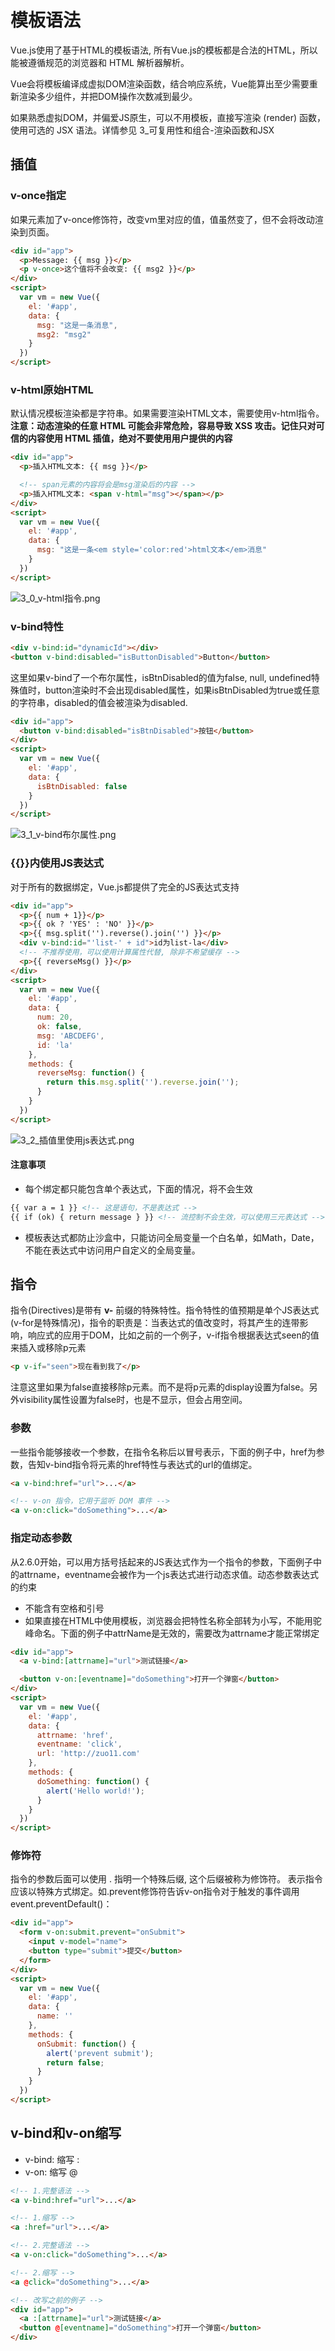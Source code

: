 # 模板语法
Vue.js使用了基于HTML的模板语法, 所有Vue.js的模板都是合法的HTML，所以能被遵循规范的浏览器和 HTML 解析器解析。

Vue会将模板编译成虚拟DOM渲染函数，结合响应系统，Vue能算出至少需要重新渲染多少组件，并把DOM操作次数减到最少。

如果熟悉虚拟DOM，并偏爱JS原生，可以不用模板，直接写渲染 (render) 函数，使用可选的 JSX 语法。详情参见 3_可复用性和组合-渲染函数和JSX

## 插值
### v-once指定
如果元素加了v-once修饰符，改变vm里对应的值，值虽然变了，但不会将改动渲染到页面。
```html
<div id="app">
  <p>Message: {{ msg }}</p>
  <p v-once>这个值将不会改变: {{ msg2 }}</p>
</div>
<script>
  var vm = new Vue({
    el: '#app',
    data: {
      msg: "这是一条消息",
      msg2: "msg2"
    }
  })
</script>
```
### v-html原始HTML
默认情况模板渲染都是字符串。如果需要渲染HTML文本，需要使用v-html指令。**注意：动态渲染的任意 HTML 可能会非常危险，容易导致 XSS 攻击。记住只对可信的内容使用 HTML 插值，绝对不要使用用户提供的内容**
```html
<div id="app">
  <p>插入HTML文本: {{ msg }}</p>

  <!-- span元素的内容将会是msg渲染后的内容 -->
  <p>插入HTML文本: <span v-html="msg"></span></p>
</div>
<script>
  var vm = new Vue({
    el: '#app',
    data: {
      msg: "这是一条<em style='color:red'>html文本</em>消息"
    }
  })
</script>
```
![3_0_v-html指令.png](/images/vue/3_0_v-html指令.png)

### v-bind特性
```html
<div v-bind:id="dynamicId"></div>
<button v-bind:disabled="isButtonDisabled">Button</button>
```
这里如果v-bind了一个布尔属性，isBtnDisabled的值为false, null, undefined特殊值时，button渲染时不会出现disabled属性，如果isBtnDisabled为true或任意的字符串，disabled的值会被渲染为disabled.
```html
<div id="app">
  <button v-bind:disabled="isBtnDisabled">按钮</button>
</div>
<script>
  var vm = new Vue({
    el: '#app',
    data: {
      isBtnDisabled: false
    }
  })
</script>
```
![3_1_v-bind布尔属性.png](/images/vue/3_1_v-bind布尔属性.png)

### {{}}内使用JS表达式
对于所有的数据绑定，Vue.js都提供了完全的JS表达式支持
```html
<div id="app">
  <p>{{ num + 1}}</p>
  <p>{{ ok ? 'YES' : 'NO' }}</p>
  <p>{{ msg.split('').reverse().join('') }}</p>
  <div v-bind:id="'list-' + id">id为list-la</div>
  <!-- 不推荐使用，可以使用计算属性代替, 除非不希望缓存 -->
  <p>{{ reverseMsg() }}</p>
</div>
<script>
  var vm = new Vue({
    el: '#app',
    data: {
      num: 20,
      ok: false,
      msg: 'ABCDEFG',
      id: 'la'
    },
    methods: {
      reverseMsg: function() {
        return this.msg.split('').reverse.join('');
      }
    }
  })
</script>
```
![3_2_插值里使用js表达式.png](/images/vue/3_2_插值里使用js表达式.png)

#### 注意事项
- 每个绑定都只能包含单个表达式，下面的情况，将不会生效
```html
{{ var a = 1 }} <!-- 这是语句，不是表达式 -->
{{ if (ok) { return message } }} <!-- 流控制不会生效，可以使用三元表达式 -->
```
- 模板表达式都防止沙盒中，只能访问全局变量一个白名单，如Math，Date，不能在表达式中访问用户自定义的全局变量。

## 指令
指令(Directives)是带有 **v-** 前缀的特殊特性。指令特性的值预期是单个JS表达式(v-for是特殊情况)，指令的职责是：当表达式的值改变时，将其产生的连带影响，响应式的应用于DOM，比如之前的一个例子，v-if指令根据表达式seen的值来插入或移除p元素
```html
<p v-if="seen">现在看到我了</p>
```
注意这里如果为false直接移除p元素。而不是将p元素的display设置为false。另外visibility属性设置为false时，也是不显示，但会占用空间。
### 参数
一些指令能够接收一个参数，在指令名称后以冒号表示，下面的例子中，href为参数，告知v-bind指令将元素的href特性与表达式的url的值绑定。
```html
<a v-bind:href="url">...</a>

<!-- v-on 指令，它用于监听 DOM 事件 -->
<a v-on:click="doSomething">...</a>
```
### 指定动态参数
从2.6.0开始，可以用方括号括起来的JS表达式作为一个指令的参数，下面例子中的attrname，eventname会被作为一个js表达式进行动态求值。动态参数表达式的约束
- 不能含有空格和引号
- 如果直接在HTML中使用模板，浏览器会把特性名称全部转为小写，不能用驼峰命名。下面的例子中attrName是无效的，需要改为attrname才能正常绑定
```html
<div id="app">
  <a v-bind:[attrname]="url">测试链接</a>

  <button v-on:[eventname]="doSomething">打开一个弹窗</button>
</div>
<script>
  var vm = new Vue({
    el: '#app',
    data: {
      attrname: 'href',
      eventname: 'click',
      url: 'http://zuo11.com'
    },
    methods: {
      doSomething: function() {
        alert('Hello world!');
      }
    }
  })
</script>
```
### 修饰符
指令的参数后面可以使用 . 指明一个特殊后缀, 这个后缀被称为修饰符。 表示指令应该以特殊方式绑定。如.prevent修饰符告诉v-on指令对于触发的事件调用 event.preventDefault()：
```html
<div id="app">
  <form v-on:submit.prevent="onSubmit">
    <input v-model="name">
    <button type="submit">提交</button>
  </form>
</div>
<script>
  var vm = new Vue({
    el: '#app',
    data: {
      name: ''
    },
    methods: {
      onSubmit: function() {
        alert('prevent submit');
        return false;
      }
    }
  })
</script>
```
## v-bind和v-on缩写
- v-bind: 缩写 :
- v-on: 缩写 @
```html
<!-- 1.完整语法 -->
<a v-bind:href="url">...</a>

<!-- 1.缩写 -->
<a :href="url">...</a>

<!-- 2.完整语法 -->
<a v-on:click="doSomething">...</a>

<!-- 2.缩写 -->
<a @click="doSomething">...</a>

<!-- 改写之前的例子 -->
<div id="app">
  <a :[attrname]="url">测试链接</a>
  <button @[eventname]="doSomething">打开一个弹窗</button>
</div>
```